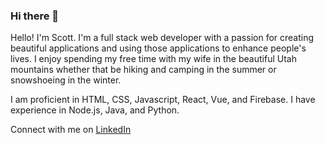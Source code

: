 ### Hi there 👋

Hello! I'm Scott. I'm a full stack web developer with a passion for creating beautiful applications and using those applications to enhance people's lives. I enjoy spending my free time with my wife in the beautiful Utah mountains whether that be hiking and camping in the summer or snowshoeing in the winter.

I am proficient in HTML, CSS, Javascript, React, Vue, and Firebase.
I have experience in Node.js, Java, and Python.

Connect with me on [LinkedIn](https://www.linkedin.com/in/scott-allen-web/)
<!--
**sallen95/sallen95** is a ✨ _special_ ✨ repository because its `README.md` (this file) appears on your GitHub profile.

Here are some ideas to get you started:

- 🔭 I’m currently working on ...
- 🌱 I’m currently learning ...
- 👯 I’m looking to collaborate on ...
- 🤔 I’m looking for help with ...
- 💬 Ask me about ...
- 📫 How to reach me: ...
- 😄 Pronouns: ...
- ⚡ Fun fact: ...
-->
